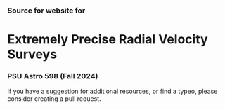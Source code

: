 ### Source for website for
# Extremely Precise Radial Velocity Surveys
### PSU Astro 598 (Fall 2024)

If you have a suggestion for additional resources, or find a typeo, please consider creating a pull request.

